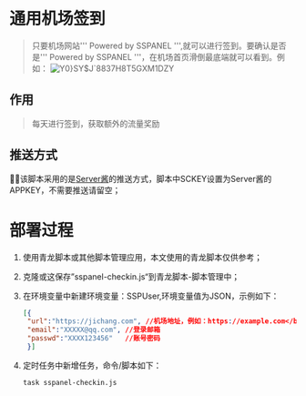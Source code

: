 # 通用机场签到
>只要机场网站''' Powered by SSPANEL ''',就可以进行签到。要确认是否是''' Powered by SSPANEL '''，在机场首页滑倒最底端就可以看到。例如：
![Y0}SY$J`8837H8T5GXM1DZY](https://user-images.githubusercontent.com/21276183/214764546-4f66333a-cb9b-420e-8260-697d26fb4547.png)
## 作用
>每天进行签到，获取额外的流量奖励

## 推送方式
  🚀🚀该脚本采用的是<a href = 'https://sct.ftqq.com/'>Server酱</a>的推送方式，脚本中SCKEY设置为Server酱的APPKEY，不需要推送请留空；

# 部署过程

1. 使用青龙脚本或其他脚本管理应用，本文使用的青龙脚本仅供参考；

2. 克隆或这保存”sspanel-checkin.js“到青龙脚本-脚本管理中；

3. 在环境变量中新建环境变量：SSPUser,环境变量值为JSON，示例如下：

   ```json
   [{
   	"url":"https://jichang.com", //机场地址，例如：https://example.com</b>,尾部不要加 / 号
   	"email":"XXXXX@qq.com", //登录邮箱
   	"passwd":"XXXX123456"	//账号密码
    }]	
   ```

4. 定时任务中新增任务，命令/脚本如下：

   ```
   task sspanel-checkin.js
   ```

   
